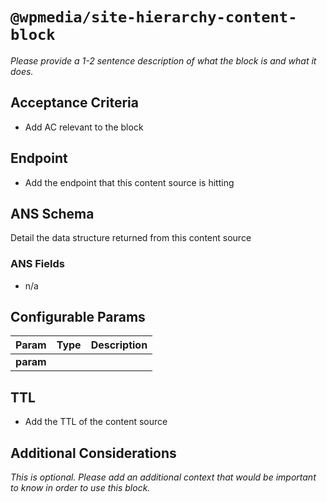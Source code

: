 # `@wpmedia/site-hierarchy-content-block`

_Please provide a 1-2 sentence description of what the block is and what it does._

## Acceptance Criteria

- Add AC relevant to the block

## Endpoint

- Add the endpoint that this content source is hitting

## ANS Schema

Detail the data structure returned from this content source

### ANS Fields

- n/a

## Configurable Params

| **Param** | **Type** | **Description** |
| --------- | -------- | --------------- |
| **param** |          |                 |

## TTL

- Add the TTL of the content source

## Additional Considerations

_This is optional. Please add an additional context that would be important to know in order to use this block._
